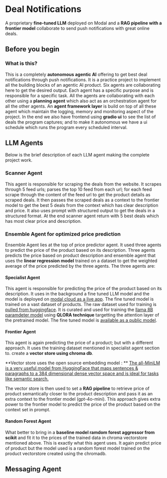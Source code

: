 # Deal Notifications

A proprietary **fine-tuned LLM** deployed on Modal and a **RAG pipeline with a frontier model** collaborate to send push notifications with great online deals.

## Before you begin

### What is this?

This is a completely **autonomous agentic AI** offering to get best deal notifications through push notifications. It is a practice project to implement all the building blocks of an agentic AI product.
Six agents are collaborating here to get the desired output. Each agent has a specific purpose and is responsible for a specific task. All the agents are collaborating with each other using a **planning agent** which also act as an orchestration agent for all the other agents. An **agent framework layer** is build on top of all these agent which maintain the logging, memory and monitoring aspect of the project. In the end we also have frontend using **gradio ui** to see the list of deals the program captures; and to make it autonomous we have a ui schedule which runs the program every scheduled interval. 

## LLM Agents

Below is the brief description of each LLM agent making the complete project work.

### Scanner Agent

This agent is responsible for scraping the deals from the website. It scrapes through 5 feed urls; 
parses the top 10 feed from each url; for each feed scrape through the content of the feed url to get the product details as scraped deals. It then passes the scraped deals as a context to the frontier model to get the best 5 deals from the context which has clear description and price. It also uses prompt with structured output to get the deals in a structured format. At the end scanner agent return with 5 best deals which has most clear price and description.

### Ensemble Agent for optimized price prediction

Ensemble Agent lies at the top of price predictor agent. It used three agents to predict the price of the product based on its description. Three agents predicts the price based on product description and ensemble agent that uses the **linear regression model** trained on a dataset to get the weighted average of the price predicted by the three agents. The three agents are:

#### Specialist Agent

This agent is responsible for predicting the price of the product based on its description. It uses in the background a fine tuned LLM model and the model is deployed on [modal cloud as a live app](https://modal.com/). The fine tuned model is trained on a vast dataset of products. The raw dataset used for training is [pulled from huggingface](https://huggingface.co/datasets/McAuley-Lab/Amazon-Reviews-2023/tree/main/raw/review_categories). It is curated and used for training the [llama 8B paramdeter model](https://huggingface.co/meta-llama/Llama-3.1-8B) using **QLORA technique** targetting the attention layer of the pretrained model. The fine tuned model is [available as a public model](https://huggingface.co/Jai23051989/pricer-2024-09-13_13.04.39).

#### Frontier Agent

This agent is again predicting the price of a product; but with a different approach. It uses the training dataset mentioned in specialist agent section to. create a **vector store using chroma db**. 

**Vector store uses the open source embedding model : **
[The all-MiniLM is a very useful model from HuggingFace that maps sentences & paragraphs to a 384 dimensional dense vector space and is ideal for tasks like semantic search.](https://huggingface.co/sentence-transformers/all-MiniLM-L6-v2)

 The vector store is then used to set a **RAG pipeline** to retrieve price of product semantically closer to the product description and pass it as an extra context to the frontier model (gpt-4o-mini). This approach gives extra power to the frontier model to predict the price of the product based on the context set in prompt.

#### Random Forest Agent

What better to bring in a **baseline model ramdom forest aggressor from scikit** and fit it to the prices of the trained data in chroma vectorstore mentioned above. This is exactly what this agent uses. It again predict price of product but the model used is a random forest model trained on the product vectorstore created using the chromadb.

## Messaging Agent









